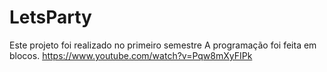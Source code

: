 # LetsParty
Este projeto foi realizado no primeiro semestre
A programação foi feita em blocos.
https://www.youtube.com/watch?v=Pqw8mXyFIPk
